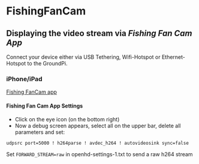 # FishingFanCam

## Displaying the video stream via _**Fishing Fan Cam App**_

Connect your device either via USB Tethering, Wifi-Hotspot or Ethernet-Hotspot to the GroundPi.

### iPhone/iPad

[Fishing FanCam app](https://itunes.apple.com/us/app/fishing-fancam/id1187600031)

#### Fishing Fan Cam App Settings

* Click on the eye icon \(on the bottom right\)
* Now a debug screen appears, select all on the upper bar, delete all parameters and set:

```text
udpsrc port=5000 ! h264parse ! avdec_h264 ! autovideosink sync=false
```

Set `FORWARD_STREAM=raw` in openhd-settings-1.txt to send a raw h264 stream

